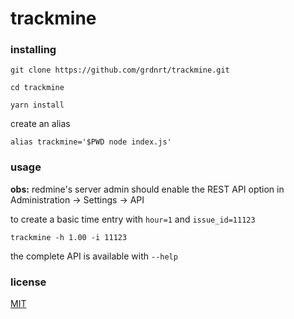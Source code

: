 # trackmine

### installing

`git clone https://github.com/grdnrt/trackmine.git`
 
`cd trackmine`

`yarn install`

create an alias

`alias trackmine='$PWD node index.js'`

### usage

**obs:** redmine's server admin should enable the REST API option in Administration -> Settings -> API

to create a basic time entry with `hour=1` and `issue_id=11123`

`trackmine -h 1.00 -i 11123`

the complete API is available with `--help`

### license

[MIT](https://github.com/grdnrt/trackmine/blob/master/LICENSE)
